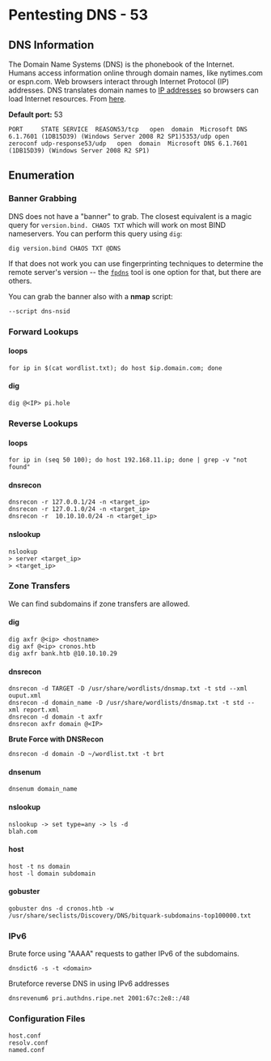 # Pentesting DNS - 53

## DNS **Information** <a id="basic-information"></a>

The Domain Name Systems \(DNS\) is the phonebook of the Internet. Humans access information online through domain names, like nytimes.com or espn.com. Web browsers interact through Internet Protocol \(IP\) addresses. DNS translates domain names to [IP addresses](https://www.cloudflare.com/learning/dns/glossary/what-is-my-ip-address/) so browsers can load Internet resources. From [here](https://www.cloudflare.com/learning/dns/what-is-dns/).

**Default port:** 53

```text
PORT     STATE SERVICE  REASON53/tcp   open  domain  Microsoft DNS 6.1.7601 (1DB15D39) (Windows Server 2008 R2 SP1)5353/udp open  zeroconf udp-response53/udp   open  domain  Microsoft DNS 6.1.7601 (1DB15D39) (Windows Server 2008 R2 SP1)
```

## Enumeration <a id="enumeration"></a>

### **Banner Grabbing** <a id="banner-grabbing"></a>

DNS does not have a "banner" to grab. The closest equivalent is a magic query for `version.bind. CHAOS TXT` which will work on most BIND nameservers. You can perform this query using `dig`:

```text
dig version.bind CHAOS TXT @DNS
```

If that does not work you can use fingerprinting techniques to determine the remote server's version -- the [`fpdns`](https://github.com/kirei/fpdns) tool is one option for that, but there are others.

You can grab the banner also with a **nmap** script:

```text
--script dns-nsid
```

### Forward Lookups <a id="forward-lookups"></a>

#### loops <a id="loops"></a>

```text
for ip in $(cat wordlist.txt); do host $ip.domain.com; done
```

#### dig <a id="dig"></a>

```text
dig @<IP> pi.hole
```

### Reverse Lookups <a id="reverse-lookups"></a>

#### loops <a id="loops-2"></a>

```text
for ip in (seq 50 100); do host 192.168.11.ip; done | grep -v "not found"
```

#### dnsrecon <a id="dnsrecon"></a>

```text
dnsrecon -r 127.0.0.1/24 -n <target_ip>
dnsrecon -r 127.0.1.0/24 -n <target_ip>
dnsrecon -r  10.10.10.0/24 -n <target_ip>
```

#### nslookup <a id="nslookup"></a>

```text
nslookup
> server <target_ip>
> <target_ip>
```

### Zone Transfers  <a id="zone-transfers-find-subdomains"></a>

We can find subdomains if zone transfers are allowed.

#### dig <a id="dig-2"></a>

```text
dig axfr @<ip> <hostname>
dig axf @<ip> cronos.htb
dig axfr bank.htb @10.10.10.29
```

#### dnsrecon <a id="dnsrecon-2"></a>

```text
dnsrecon -d TARGET -D /usr/share/wordlists/dnsmap.txt -t std --xml ouput.xml
dnsrecon -d domain_name -D /usr/share/wordlists/dnsmap.txt -t std --xml report.xml
dnsrecon -d domain -t axfr
dnsrecon axfr domain @<IP>
```

**Brute Force with DNSRecon**

```text
dnsrecon -d domain -D ~/wordlist.txt -t brt
```

#### dnsenum <a id="dnsenum"></a>

```text
dnsenum domain_name
```

#### nslookup <a id="nslookup-2"></a>

```text
nslookup -> set type=any -> ls -d 
blah.com
```

#### host <a id="host"></a>

```text
host -t ns domain
host -l domain subdomain
```

#### gobuster <a id="gobuster"></a>

```text
gobuster dns -d cronos.htb -w /usr/share/seclists/Discovery/DNS/bitquark-subdomains-top100000.txt
```

### IPv6 <a id="ipv6"></a>

Brute force using "AAAA" requests to gather IPv6 of the subdomains.

```text
dnsdict6 -s -t <domain>
```

Bruteforce reverse DNS in using IPv6 addresses

```text
dnsrevenum6 pri.authdns.ripe.net 2001:67c:2e8::/48
```

### Configuration Files <a id="configuration-files"></a>

```text
host.conf
resolv.conf
named.conf
```

